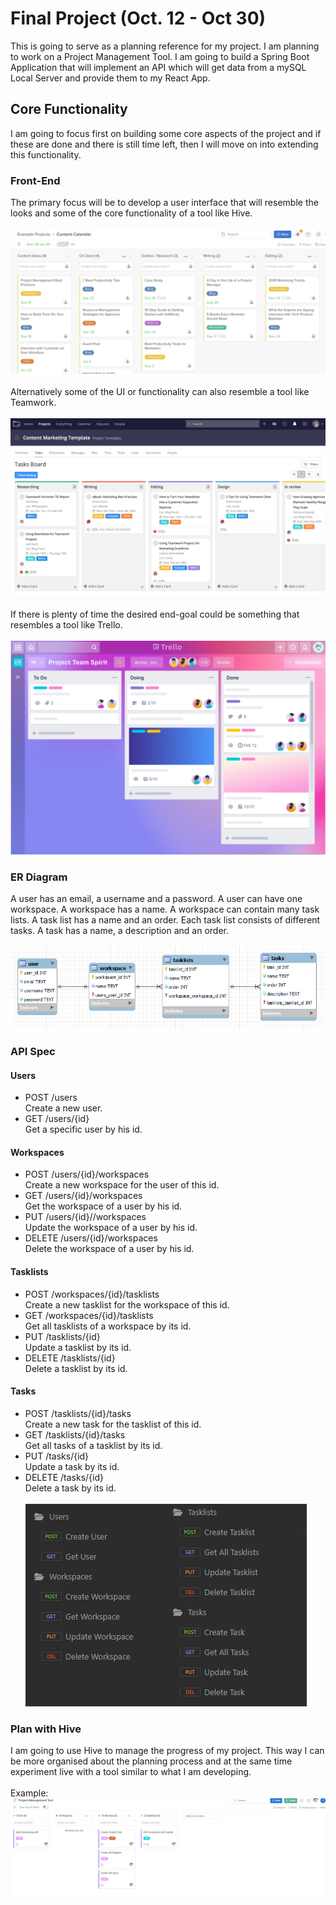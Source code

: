 # Final Project (Oct. 12 - Oct 30)
This is going to serve as a planning reference for my project. I am planning to work on a Project
Management Tool. I am going to build a Spring Boot Application that will implement an API which will
get data from a mySQL Local Server and provide them to my React App.

## Core Functionality
I am going to focus first on building some core aspects of the project and if these are done and 
there is still time left, then I will move on into extending this functionality.

### Front-End
The primary focus will be to develop a user interface that will resemble the looks and some of the
core functionality of a tool like Hive.
<br> <br>
![hive-example-img](assets/Hive-status-view-board-example-1400x646.png) 
<br><br>
Alternatively some of the UI or functionality can also resemble a tool like Teamwork.
<br><br>
![teamwork-example-img](assets/Teamwork-Board-View-Content-Dashboard-Example.png)
<br><br>
If there is plenty of time the desired end-goal could be something that resembles a tool like Trello.
<br><br>
![trello-example-img](assets/trello-1-1400x951.png)

### ER Diagram
A user has an email, a username and a password. A user can have one workspace. A workspace has a name.
A workspace can contain many task lists. A task list has a name and an order. Each task list consists
of different tasks. A task has a name, a description and an order.
<br><br>
![er-diagram-img](assets/ER_Diagram.png)

### API Spec
#### Users
- POST /users <br> Create a new user.
- GET /users/{id} <br> Get a specific user by his id.
#### Workspaces
- POST /users/{id}/workspaces <br> Create a new workspace for the user of this id.
- GET /users/{id}/workspaces <br> Get the workspace of a user by his id.
- PUT /users/{id}//workspaces <br> Update the workspace of a user by his id.
- DELETE /users/{id}/workspaces <br> Delete the workspace of a user by his id.
#### Tasklists
- POST /workspaces/{id}/tasklists <br> Create a new tasklist for the workspace of this id.
- GET /workspaces/{id}/tasklists <br> Get all tasklists of a workspace by its id.
- PUT /tasklists/{id} <br> Update a tasklist by its id.
- DELETE /tasklists/{id} <br> Delete a tasklist by its id.
#### Tasks
- POST /tasklists/{id}/tasks <br> Create a new task for the tasklist of this id.
- GET /tasklists/{id}/tasks <br> Get all tasks of a tasklist by its id.
- PUT /tasks/{id} <br> Update a task by its id.
- DELETE /tasks/{id} <br> Delete a task by its id.
<br><br>
![endpoints-img](assets/Endpoints.PNG)

### Plan with Hive
I am going to use Hive to manage the progress of my project. This way I can be more organised about
the planning process and at the same time experiment live with a tool similar to what I am developing.
<br><br>
Example:
![hive-in-action-img](assets/Hive-Live-Example.png)